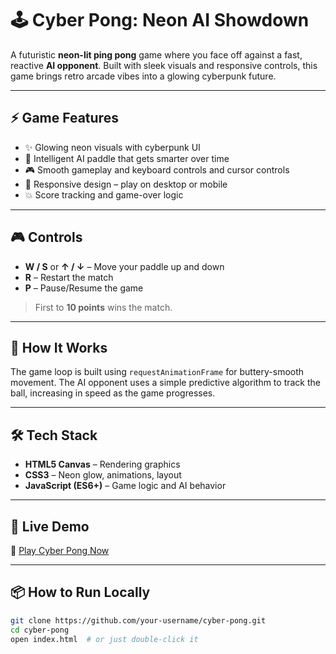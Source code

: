 # 🕹️ Cyber Pong: Neon AI Showdown

A futuristic **neon-lit ping pong** game where you face off against a fast, reactive **AI opponent**. 
Built with sleek visuals and responsive controls, this game brings retro arcade vibes into a glowing cyberpunk future.

---

## ⚡ Game Features

- ✨ Glowing neon visuals with cyberpunk UI  
- 🤖 Intelligent AI paddle that gets smarter over time  
- 🎮 Smooth gameplay and keyboard controls and cursor controls
- 📱 Responsive design – play on desktop or mobile  
- 💥 Score tracking and game-over logic

---

## 🎮 Controls

- **W / S** or **↑ / ↓** – Move your paddle up and down  
- **R** – Restart the match  
- **P** – Pause/Resume the game  

> First to **10 points** wins the match.

---

## 👾 How It Works

The game loop is built using `requestAnimationFrame` for buttery-smooth movement. The AI opponent uses a simple predictive algorithm to track the ball, increasing in speed as the game progresses.

---

## 🛠️ Tech Stack

- **HTML5 Canvas** – Rendering graphics
- **CSS3** – Neon glow, animations, layout
- **JavaScript (ES6+)** – Game logic and AI behavior

---

## 🚀 Live Demo

🔗 [Play Cyber Pong Now](https://cyber-ping-pong.vercel.app/)

---

## 📦 How to Run Locally

```bash
git clone https://github.com/your-username/cyber-pong.git
cd cyber-pong
open index.html  # or just double-click it
```
